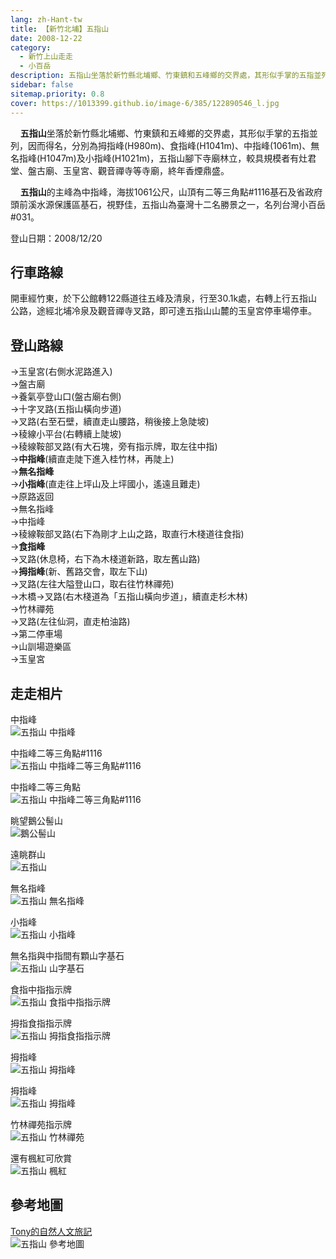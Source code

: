 ```yaml
---
lang: zh-Hant-tw
title: 【新竹北埔】五指山
date: 2008-12-22
category: 
  - 新竹上山走走
  - 小百岳
description: 五指山坐落於新竹縣北埔鄉、竹東鎮和五峰鄉的交界處，其形似手掌的五指並列，因而得名，分別為拇指峰(H980m)、食指峰(H1041m)、中指峰(1061m)、無名指峰(H1047m)及小指峰(H1021m)，五指山腳下寺廟林立，較具規模者有灶君堂、盤古廟、玉皇宮、觀音禪寺等寺廟，終年香煙鼎盛。 五指山的主峰為中指峰，海拔1061公尺，山頂有二等三角點#1116基石及省政府頭前溪水源保護區基石，視野佳，五指山為臺灣十二名勝景之一，名列台灣小百岳#031。
sidebar: false
sitemap.priority: 0.8
cover: https://1013399.github.io/image-6/385/122890546_l.jpg
---
```


    **五指山**坐落於新竹縣北埔鄉、竹東鎮和五峰鄉的交界處，其形似手掌的五指並列，因而得名，分別為拇指峰(H980m)、食指峰(H1041m)、中指峰(1061m)、無名指峰(H1047m)及小指峰(H1021m)，五指山腳下寺廟林立，較具規模者有灶君堂、盤古廟、玉皇宮、觀音禪寺等寺廟，終年香煙鼎盛。  

    **五指山**的主峰為中指峰，海拔1061公尺，山頂有二等三角點#1116基石及省政府頭前溪水源保護區基石，視野佳，五指山為臺灣十二名勝景之一，名列台灣小百岳#031。

<!-- more -->

登山日期：2008/12/20

## 行車路線
開車經竹東，於下公館轉122縣道往五峰及清泉，行至30.1k處，右轉上行五指山公路，途經北埔冷泉及觀音禪寺叉路，即可達五指山山麓的玉皇宮停車場停車。

## 登山路線
→玉皇宮(右側水泥路進入)  
→盤古廟  
→養氣亭登山口(盤古廟右側)  
→十字叉路(五指山橫向步道)  
→叉路(右至石壁，續直走山腰路，稍後接上急陡坡)  
→稜線小平台(右轉續上陡坡)  
→稜線鞍部叉路(有大石塊，旁有指示牌，取左往中指)  
→**中指峰**(續直走陡下進入桂竹林，再陡上)  
→**無名指峰**  
→**小指峰**(直走往上坪山及上坪國小，遙遠且難走)  
→原路返回  
→無名指峰  
→中指峰  
→稜線鞍部叉路(右下為剛才上山之路，取直行木棧道往食指)  
→**食指峰**  
→叉路(休息椅，右下為木棧道新路，取左舊山路)  
→**拇指峰**(新、舊路交會，取左下山)  
→叉路(左往大隘登山口，取右往竹林禪苑)  
→木橋→叉路(右木棧道為「五指山橫向步道」，續直走杉木林)  
→竹林禪苑  
→叉路(左往仙洞，直走柏油路)  
→第二停車場  
→山訓場遊樂區  
→玉皇宮

## 走走相片
中指峰  
![五指山 中指峰](https://1013399.github.io/image-6/385/122890523_l.jpg)

中指峰二等三角點#1116  
![五指山 中指峰二等三角點#1116](https://1013399.github.io/image-6/385/122890525_l.jpg)

中指峰二等三角點  
![五指山 中指峰二等三角點#1116](https://1013399.github.io/image-6/385/122890528_l.jpg)

眺望鵝公髻山  
![鵝公髻山](https://1013399.github.io/image-6/385/122890544_l.jpg)

遠眺群山  
![五指山](https://1013399.github.io/image-6/385/122890546_l.jpg)

無名指峰  
![五指山 無名指峰](https://1013399.github.io/image-6/385/122890548_l.jpg)

小指峰  
![五指山 小指峰](https://1013399.github.io/image-6/385/122890569_l.jpg)

無名指與中指間有顆山字基石  
![五指山 山字基石](https://1013399.github.io/image-6/385/122890590_l.jpg)

食指中指指示牌  
![五指山 食指中指指示牌](https://1013399.github.io/image-6/385/122890592_l.jpg)

拇指食指指示牌  
![五指山 拇指食指指示牌](https://1013399.github.io/image-6/385/122890595_l.jpg)

拇指峰  
![五指山 拇指峰](https://1013399.github.io/image-6/385/122890596_l.jpg)

拇指峰  
![五指山 拇指峰](https://1013399.github.io/image-6/385/122890598_l.jpg)

竹林禪苑指示牌  
![五指山 竹林禪苑](https://1013399.github.io/image-6/385/122890601_l.jpg)

還有楓紅可欣賞  
![五指山 楓紅](https://1013399.github.io/image-6/385/122890647_l.jpg)

## 參考地圖
[Tony的自然人文旅記](http://www.tonyhuang39.com/tony0422/tony0422.html)  
![五指山 參考地圖](https://1013399.github.io/image-6/385/122890669_l.jpg)